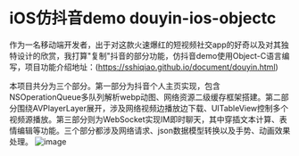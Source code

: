 # iOS仿抖音demo douyin-ios-objectc 

作为一名移动端开发者，出于对这款火速爆红的短视频社交app的好奇以及对其独特设计的欣赏，我打算"复制"抖音的部分功能，仿抖音demo使用Object-C语言编写，项目功能介绍地址：(https://sshiqiao.github.io/document/douyin.html)

本项目共分为三个部分。第一部分为抖音个人主页实现，包含NSOperationQueue多队列解析webp动图、网络资源二级缓存框架搭建。第二部分围绕AVPlayerLayer展开，涉及网络视频边播放边下载、UITableView控制多个视频源播放。第三部分则为WebSocket实现IM即时聊天，其中穿插文本计算、表情编辑等功能。三个部分都涉及网络请求、json数据模型转换以及手势、动画效果处理。
![image](https://github.com/sshiqiao/douyin-ios-objectc/blob/master/screenshot/demo1.gif)
